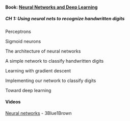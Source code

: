 
#### Book: [Neural Networks and Deep Learning](http://neuralnetworksanddeeplearning.com/index.html)

##### CH 1: Using neural nets to recognize handwritten digits

Perceptrons

Sigmoid neurons

The architecture of neural networks

A simple network to classify handwritten digits

Learning with gradient descent

Implementing our network to classify digits

Toward deep learning

#### Videos

[Neural networks](https://www.youtube.com/playlist?list=PLZHQObOWTQDNU6R1_67000Dx_ZCJB-3pi) - 3Blue1Brown
